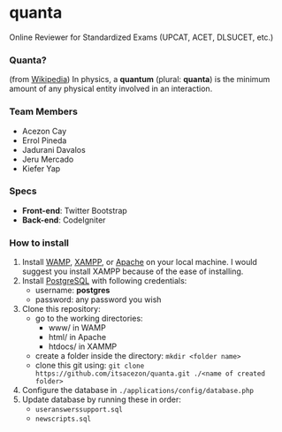 # quanta
Online Reviewer for Standardized Exams (UPCAT, ACET, DLSUCET, etc.)


### Quanta?
(from [Wikipedia][0]) In physics, a __quantum__ (plural: __quanta__) is the minimum amount of any physical entity involved in an interaction.

### Team Members
+ Acezon Cay
+ Errol Pineda
+ Jadurani Davalos
+ Jeru Mercado
+ Kiefer Yap

### Specs
+ __Front-end__: Twitter Bootstrap
+ __Back-end__: CodeIgniter

### How to install
1.  Install [WAMP][1], [XAMPP][2], or [Apache][3] on your local machine.
    I would suggest you install XAMPP because of the ease of installing.
2.  Install [PostgreSQL][4] with following credentials:
    * username: __postgres__
    * password: any password you wish
3.  Clone this repository:
    * go to the working directories:
        * www/ in WAMP
        * html/ in Apache
        * htdocs/ in XAMMP
    * create a folder inside the directory: `mkdir <folder name>`
    * clone this git using:
        `git clone https://github.com/itsacezon/quanta.git ./<name of created folder>`
4.  Configure the database in `./applications/config/database.php`
5.  Update database by running these in order: 
	* `useranswerssupport.sql`
	* `newscripts.sql`

  [0]: http://en.wikipedia.org/wiki/Quantum "Wikipedia"
  [1]: http://www.wampserver.com/en/#download-wrapper "WAMPP"
  [2]: http://www.apachefriends.org/en/xampp.html "XAMPP"
  [3]: http://httpd.apache.org/download.cgi "Apache"
  [4]: http://www.postgresql.org/download/  "PostgreSQL"



